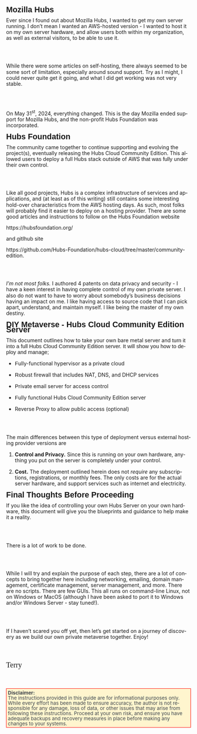 <!DOCTYPE HTML PUBLIC "-//W3C//DTD HTML 4.0 Transitional//EN">
<html>
<head>
	<meta http-equiv="content-type" content="text/html; charset=utf-8"/>
	<title></title>
	<meta name="generator" content="LibreOffice 7.0.4.2 (Linux)"/>
	<meta name="created" content="2024-12-25T14:17:40.360770877"/>
	<meta name="changed" content="2024-12-25T14:17:59.603329149"/>
	<style type="text/css">
		@page { size: 21.59cm 27.94cm; margin: 2cm }
		p { margin-bottom: 0.25cm; line-height: 115%; background: transparent }
		strong { font-weight: bold }
	</style>
</head>
<body lang="en-US" link="#000080" vlink="#800000" dir="ltr"><p style="margin-top: 0.42cm; margin-bottom: 0.21cm; line-height: 100%; page-break-after: avoid">
<font face="Liberation Sans, sans-serif"><font size="4" style="font-size: 16pt"><b>Mozilla
Hubs</b></font></font></p>
<p>Ever since I found out about Mozilla Hubs, I wanted to get my own
server running. I don’t mean I wanted an AWS-hosted version - I
wanted to host it on my own server <font face="Liberation Sans, sans-serif"><font size="2" style="font-size: 11pt">hardware</font></font>,
and allow users both within my organization, as well as external
visitors, to be able to use it.</p>
<p><br/>
<br/>

</p>
<p>While there were some articles on self-hosting, there always
seemed to be some sort of limitation, especially around sound
support. Try as I might, I could never quite get it going, and what I
did get working was not very stable.</p>
<p><br/>
<br/>

</p>
<p>On May 31<sup>st</sup>, 2024, everything changed. This is the day
Mozilla ended support for Mozilla Hubs, and the non-profit Hubs
Foundation was incorporated. 
</p>
<p style="margin-top: 0.42cm; margin-bottom: 0.21cm; line-height: 100%; page-break-after: avoid">
<font face="Liberation Sans, sans-serif"><font size="4" style="font-size: 16pt"><b>Hubs
Foundation</b></font></font></p>
<p>The community came together to continue supporting and evolving
the project(s), eventually releasing the Hubs Cloud Community
Edition. This allowed users to deploy a full Hubs stack outside of
AWS <font face="Liberation Sans, sans-serif"><font size="2" style="font-size: 11pt">that
was fully</font></font> under their own control.</p>
<p><br/>
<br/>

</p>
<p>Like all good projects, Hubs is a complex infrastructure of
services and applications, and (at least as of this writing) still
contains some interesting hold-over characteristics from the AWS
hosting days. As such, most folks will probably find it easier to
deploy on <font face="Liberation Sans, sans-serif"><font size="2" style="font-size: 11pt">a</font></font>
hosting provider. There are some good articles and instructions to
follow on the Hubs Foundation website 
</p>
<p>https://hubsfoundation.org/</p>
<p>and gitlhub site 
</p>
<p>https://github.com/Hubs-Foundation/hubs-cloud/tree/master/community-edition.
</p>
<p><br/>
<br/>

</p>
<p><i>I’m not most folks. </i>I authored 4 patents on data privacy
and security - I have a keen interest in <font face="Liberation Sans, sans-serif"><font size="2" style="font-size: 11pt">having</font></font>
<font face="Liberation Sans, sans-serif"><font size="2" style="font-size: 11pt">complete</font></font>
control of my own private server. I also do not want to have to worry
about somebody’s business decisions having an impact on me. I like
having access to source code that I can pick apart, understand, and
maintain myself. I like being the master of my own destiny.</p>
<p style="margin-top: 0.42cm; margin-bottom: 0.21cm; line-height: 100%; page-break-after: avoid">
<font face="Liberation Sans, sans-serif"><font size="4" style="font-size: 16pt"><b>DIY
Metaverse - Hubs Cloud Community Edition Server</b></font></font></p>
<p>This document outlines how to take your own bare metal server and
<font face="Liberation Sans, sans-serif"><font size="2" style="font-size: 11pt">turn
it into a full Hubs Cloud Community Edition server. I</font></font><font face="Liberation Sans, sans-serif"><font size="2" style="font-size: 11pt">t</font></font><font face="Liberation Sans, sans-serif"><font size="2" style="font-size: 11pt">
will show you h</font></font><font face="Liberation Sans, sans-serif"><font size="2" style="font-size: 11pt">o</font></font><font face="Liberation Sans, sans-serif"><font size="2" style="font-size: 11pt">w
to </font></font><font face="Liberation Sans, sans-serif"><font size="2" style="font-size: 11pt">deploy
and manage</font></font><font face="Liberation Sans, sans-serif"><font size="2" style="font-size: 11pt">;</font></font></p>
<ul>
	<li><p><font face="Liberation Sans, sans-serif"><font size="2" style="font-size: 11pt">F</font></font>ully-functional
	hypervisor as a private cloud</p>
	<li><p><font face="Liberation Sans, sans-serif"><font size="2" style="font-size: 11pt">R</font></font>obust
	<font face="Liberation Sans, sans-serif"><font size="2" style="font-size: 11pt">f</font></font>irewall
	that includes NAT, DNS, and DHCP services</p>
	<li><p><font face="Liberation Sans, sans-serif"><font size="2" style="font-size: 11pt">P</font></font>rivate
	email server for access control</p>
	<li><p><font face="Liberation Sans, sans-serif"><font size="2" style="font-size: 11pt">F</font></font>ully
	functional Hubs Cloud Community Edition server</p>
	<li><p>Reverse Proxy to allow public access (optional)</p>
</ul>
<p><br/>
<br/>

</p>
<p>The main differences between this type of deployment versus
<font face="Liberation Sans, sans-serif"><font size="2" style="font-size: 11pt">external
</font></font>hosting provider versions are</p>
<ol>
	<li><p><b>Control and Privacy.</b> Since this is running on your own
	hardware, anything you put on the server is completely under your
	control. 
	</p>
	<li><p><b>Cost.</b> The deployment outlined herein does not <i>require</i>
	any subscriptions, registrations, or monthly fees. The only costs
	are for the actual server hardware, and support services such as
	internet and electricity. 
	</p>
</ol>
<p style="margin-top: 0.42cm; margin-bottom: 0.21cm; line-height: 100%; page-break-after: avoid">
<font face="Liberation Sans, sans-serif"><font size="4" style="font-size: 16pt"><b>Final
Thoughts Before Proceeding</b></font></font></p>
<p>If you like the idea of controlling your own Hubs Server on your
own hardware, this document will give you the blueprints and guidance
to help make it a reality. 
</p>
<p><br/>
<br/>

</p>
<p>There is a lot of work to be done. 
</p>
<p><br/>
<br/>

</p>
<p>While I will try and explain the purpose of each step, there are a
lot of concepts to bring together here including networking,
emailing, domain management, certificate management, server
management, and more. There are no scripts. <font face="Liberation Sans, sans-serif"><font size="2" style="font-size: 11pt">T</font></font>here
are <font face="Liberation Sans, sans-serif"><font size="2" style="font-size: 11pt">few</font></font>
GUIs. This all runs on command-line Linux, not on Windows or MacOS
(although I have been asked to port it to Windows and/or Windows
Server - stay tuned!). 
</p>
<p><br/>
<br/>

</p>
<p>If I haven’t scared you off yet, then let’s get started on a
journey of discovery as we build our own private metaverse together.
Enjoy!</p>
<p><br/>
<br/>

</p>
<p><font face="Dancing Script"><font size="4" style="font-size: 15pt">Terry</font></font></p>
<p><br/>
<br/>

</p>
<p style="margin-top: 0.15cm; margin-bottom: 0cm; border: 1px solid #ff0000; padding: 0.1cm; line-height: 100%; background: #fff5ce; page-break-before: auto">
<font color="#3e454c"><font face="Courier 10 Pitch"><font size="2" style="font-size: 10pt"><strong>Disclaimer:</strong><br/>
The
instructions provided in this guide are for informational purposes
only. While every effort has been made to ensure accuracy, the author
is not responsible for any damage, loss of data, or other issues that
may arise from following these instructions. Proceed at your own
risk, and ensure you have adequate backups and recovery measures in
place before making any changes to your systems.</font></font></font></p>
</body>
</html>
